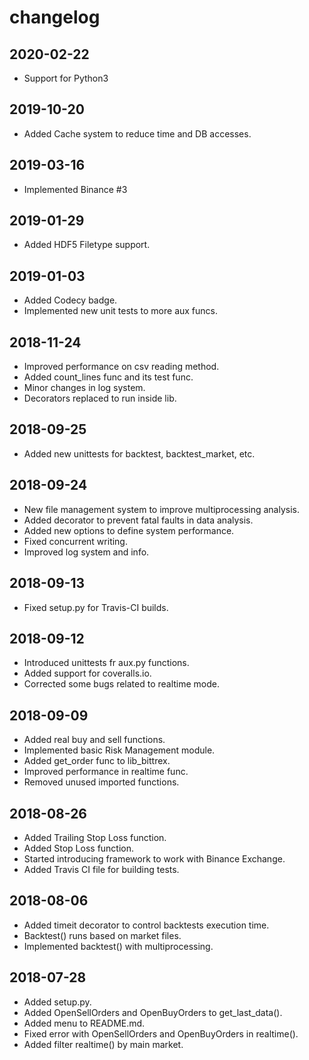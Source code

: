 # changelog

## 2020-02-22

*   Support for Python3

## 2019-10-20

*   Added Cache system to reduce time and DB accesses.

## 2019-03-16

*   Implemented Binance #3

## 2019-01-29

*   Added HDF5 Filetype support.

## 2019-01-03

*   Added Codecy badge.
*   Implemented new unit tests to more aux funcs. 

## 2018-11-24

*   Improved performance on csv reading method.
*   Added count_lines func and its test func.
*   Minor changes in log system.
*   Decorators replaced to run inside lib.

## 2018-09-25

*   Added new unittests for backtest, backtest_market, etc.

## 2018-09-24

*   New file management system to improve multiprocessing analysis.
*   Added decorator to prevent fatal faults in data analysis.
*   Added new options to define system performance.
*   Fixed concurrent writing.
*   Improved log system and info.

## 2018-09-13

*   Fixed setup.py for Travis-CI builds.

## 2018-09-12

*   Introduced unittests fr aux.py functions.
*   Added support for coveralls.io.
*   Corrected some bugs related to realtime mode.

## 2018-09-09

*   Added real buy and sell functions.
*   Implemented basic Risk Management module.
*   Added get_order func to lib_bittrex.
*   Improved performance in realtime func.
*   Removed unused imported functions.

## 2018-08-26

*   Added Trailing Stop Loss function.
*   Added Stop Loss function.
*   Started introducing framework to work with Binance Exchange.
*   Added Travis CI file for building tests.

## 2018-08-06

*   Added timeit decorator to control backtests execution time.
*   Backtest() runs based on market files.
*   Implemented backtest() with multiprocessing.

## 2018-07-28

*   Added setup.py.
*   Added OpenSellOrders and OpenBuyOrders to get_last_data().
*   Added menu to README.md.
*   Fixed error with OpenSellOrders and OpenBuyOrders in realtime().
*   Added filter realtime() by main market.
